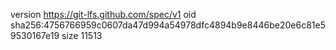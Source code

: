 version https://git-lfs.github.com/spec/v1
oid sha256:4756766959c0607da47d994a54978dfc4894b9e8446be20e6c81e59530167e19
size 11513
